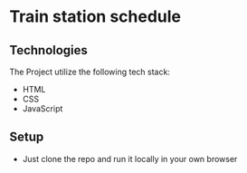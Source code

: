 # Train station schedule

## Technologies

The Project utilize the following tech stack:

- HTML
- CSS
- JavaScript

## Setup

- Just clone the repo and run it locally in your own browser
